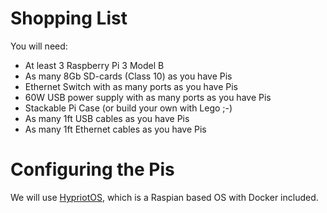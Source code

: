 # Shopping List

You will need:
  
  * At least 3 Raspberry Pi 3 Model B
  * As many 8Gb SD-cards (Class 10) as you have Pis
  * Ethernet Switch with as many ports as you have Pis
  * 60W USB power supply with as many ports as you have Pis
  * Stackable Pi Case (or build your own with Lego ;-)
  * As many 1ft USB cables as you have Pis
  * As many 1ft Ethernet cables as you have Pis

# Configuring the Pis

We will use
[HypriotOS](http://blog.hypriot.com/getting-started-with-docker-on-your-arm-device/),
which is a Raspian based OS with Docker included.
